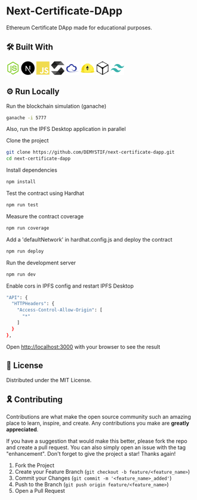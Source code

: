 # Next-Certificate-DApp

Ethereum Certificate DApp made for educational purposes.

## 🛠 Built With

<div align="left">
<a href="https://nodejs.org/en/" target="_blank" rel="noreferrer"><img src="https://raw.githubusercontent.com/DEMYSTIF/DEMYSTIF/main/assets/icons/nodejs.svg" width="36" height="36" alt="NodeJS" /></a>
<a href="https://nextjs.org/docs" target="_blank" rel="noreferrer"><img src="https://raw.githubusercontent.com/DEMYSTIF/DEMYSTIF/main/assets/icons/nextjs.svg" width="36" height="36" alt="Next" /></a>
<a href="https://developer.mozilla.org/en-US/docs/Web/JavaScript" target="_blank" rel="noreferrer"><img src="https://raw.githubusercontent.com/DEMYSTIF/DEMYSTIF/main/assets/icons/javascript.svg" width="36" height="36" alt="JavaScript" /></a>
<a href="https://soliditylang.org/" target="_blank" rel="noreferrer"><img src="https://raw.githubusercontent.com/DEMYSTIF/DEMYSTIF/main/assets/icons/solidity.svg" width="36" height="36" alt="Solidity" /></a>
<a href="https://ethers.io" target="_blank" rel="noreferrer"><img src="https://raw.githubusercontent.com/DEMYSTIF/DEMYSTIF/main/assets/icons/ethers.svg" width="36" height="36" alt="Ethers" /></a>
<a href="https://hardhat.org/" target="_blank" rel="noreferrer"><img src="https://raw.githubusercontent.com/DEMYSTIF/DEMYSTIF/main/assets/icons/hardhat.svg" width="36" height="36" alt="Hardhat" /></a>
<a href="https://ipfs.io/" target="_blank" rel="noreferrer"><img src="https://raw.githubusercontent.com/DEMYSTIF/DEMYSTIF/main/assets/icons/ipfs.svg" width="36" height="36" alt="IPFS" /></a>
<a href="https://tailwindcss.com/" target="_blank" rel="noreferrer"><img src="https://raw.githubusercontent.com/DEMYSTIF/DEMYSTIF/main/assets/icons/tailwindcss.svg" width="36" height="36" alt="TailwindCSS" /></a>
</div>

## ⚙️ Run Locally

Run the blockchain simulation (ganache)

```bash
ganache -i 5777
```

Also, run the IPFS Desktop application in parallel

Clone the project

```bash
git clone https://github.com/DEMYSTIF/next-certificate-dapp.git
cd next-certificate-dapp
```

Install dependencies

```bash
npm install
```

Test the contract using Hardhat

```bash
npm run test
```

Measure the contract coverage

```bash
npm run coverage
```

Add a 'defaultNetwork' in hardhat.config.js and deploy the contract

```bash
npm run deploy
```

Run the development server

```bash
npm run dev
```

Enable cors in IPFS config and restart IPFS Desktop

```bash
"API": {
  "HTTPHeaders": {
    "Access-Control-Allow-Origin": [
      "*"
    ]
  }
},
```

Open [http://localhost:3000](http://localhost:3000) with your browser to see the result

## 📜 License

Distributed under the MIT License.

## 🎗️ Contributing

Contributions are what make the open source community such an amazing place to learn, inspire, and create. Any contributions you make are **greatly appreciated**.

If you have a suggestion that would make this better, please fork the repo and create a pull request. You can also simply open an issue with the tag "enhancement".
Don't forget to give the project a star! Thanks again!

1. Fork the Project
2. Create your Feature Branch (`git checkout -b feature/<feature_name>`)
3. Commit your Changes (`git commit -m '<feature_name>_added'`)
4. Push to the Branch (`git push origin feature/<feature_name>`)
5. Open a Pull Request

